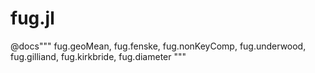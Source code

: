 # fug.jl

@docs"""
fug.geoMean,
fug.fenske,
fug.nonKeyComp,
fug.underwood,
fug.gilliand,
fug.kirkbride,
fug.diameter
"""
